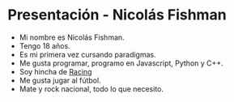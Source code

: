 # Presentación - Nicolás Fishman

- Mi nombre es Nicolás Fishman.
- Tengo 18 años.
- Es mi primera vez cursando paradigmas.
- Me gusta programar, programo en Javascript, Python y C++.
- Soy hincha de [Racing](https://www.youtube.com/watch?v=SU_JWU9sleM)
- Me gusta jugar al fútbol.
- Mate y rock nacional, todo lo que necesito.
